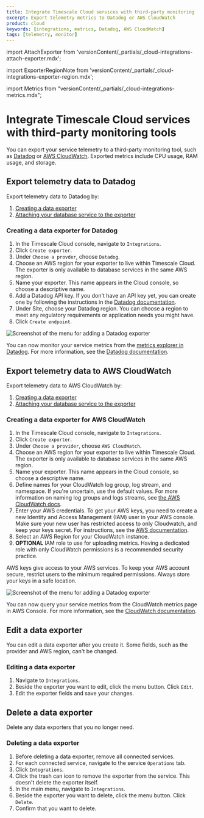 ```yaml
---
title: Integrate Timescale Cloud services with third-party monitoring
excerpt: Export telemetry metrics to Datadog or AWS CloudWatch
product: cloud
keywords: [integrations, metrics, Datadog, AWS CloudWatch]
tags: [telemetry, monitor]
---
```


import AttachExporter from 'versionContent/_partials/_cloud-integrations-attach-exporter.mdx';

import ExporterRegionNote from 'versionContent/_partials/_cloud-integrations-exporter-region.mdx';

import Metrics from "versionContent/_partials/_cloud-integrations-metrics.mdx";

# Integrate Timescale Cloud services with third-party monitoring tools

You can export your service telemetry to a third-party monitoring tool, such as
[Datadog][datadog] or [AWS CloudWatch][cloudwatch]. Exported metrics include
CPU usage, RAM usage, and storage.

## Export telemetry data to Datadog

Export telemetry data to Datadog by:

1.  [Creating a data exporter][create-exporter-datadog]
1.  [Attaching your database service to the exporter][attach-exporter-datadog]

<ExporterRegionNote />

<procedure>

### Creating a data exporter for Datadog

1.  In the Timescale Cloud console, navigate to `Integrations`.
1.  Click `Create exporter`.
1.  Under `Choose a provder`, choose `Datadog`.
1.  Choose an AWS region for your exporter to live within Timescale Cloud. The
    exporter is only available to database services in the same AWS region.
1.  Name your exporter. This name appears in the Cloud console, so choose a
    descriptive name.
1.  Add a Datadog API key. If you don't have an API key yet, you can create one
    by following the instructions in the [Datadog
    documentation][datadog-api-key].
1.  Under Site, choose your Datadog region. You can choose a region to meet any
    regulatory requirements or application needs you might have.
1.  Click `Create endpoint`.

<img class="main-content__illustration"
src="https://s3.amazonaws.com/assets.timescale.com/docs/images/tsc-integrations-datadog.png"
alt="Screenshot of the menu for adding a Datadog exporter" />

</procedure>

<AttachExporter integration="Datadog" />

You can now monitor your service metrics from the [metrics explorer in
Datadog][datadog-metrics-explorer]. For more information, see the [Datadog
documentation][datadog-docs].

<Metrics />

## Export telemetry data to AWS CloudWatch

Export telemetry data to AWS CloudWatch by:

1.  [Creating a data exporter][create-exporter-aws]
1.  [Attaching your database service to the exporter][attach-exporter-aws]

<ExporterRegionNote />

<procedure>

### Creating a data exporter for AWS CloudWatch

1.  In the Timescale Cloud console, navigate to `Integrations`.
1.  Click `Create exporter`.
1.  Under `Choose a provider`, choose `AWS CloudWatch`.
1.  Choose an AWS region for your exporter to live within Timescale Cloud. The
    exporter is only available to database services in the same AWS region.
1.  Name your exporter. This name appears in the Cloud console, so choose a
    descriptive name.
1.  Define names for your CloudWatch log group, log stream, and namespace. If
    you're uncertain, use the default values. For more information on naming log
    groups and logs streams, see [the AWS CloudWatch
    docs][cloudwatch-log-naming].
1.  Enter your AWS credentials. To get your AWS keys, you need to create a new
    Identity and Access Management (IAM) user in your AWS console. Make sure
    your new user has restricted access to only Cloudwatch, and keep your keys
    secret. For instructions, see the [AWS documentation][aws-access-keys].
1.  Select an AWS Region for your CloudWatch instance.
1.  **OPTIONAL** IAM role to use for uploading metrics. Having a dedicated role
    with only CloudWatch permissions is a recommended security practice.

<highlight type="warning">
AWS keys give access to your AWS services. To keep your AWS account secure,
restrict users to the minimum required permissions. Always store your keys in a
safe location.
</highlight>

<img class="main-content__illustration"
src="https://s3.amazonaws.com/assets.timescale.com/docs/images/tsc-integrations-cloudwatch.png"
alt="Screenshot of the menu for adding a Datadog exporter" />

</procedure>

<AttachExporter integration="CloudWatch" />

You can now query your service metrics from the CloudWatch metrics page in AWS
Console. For more information, see the [CloudWatch
documentation][cloudwatch-docs].

<Metrics />

## Edit a data exporter

You can edit a data exporter after you create it. Some fields, such as the
provider and AWS region, can't be changed.

<procedure>

### Editing a data exporter

1.  Navigate to `Integrations`.
1.  Beside the exporter you want to edit, click the menu button. Click `Edit`.
1.  Edit the exporter fields and save your changes.

</procedure>

## Delete a data exporter

Delete any data exporters that you no longer need.

<procedure>

### Deleting a data exporter

1.  Before deleting a data exporter, remove all connected services.
1.  For each connected service, navigate to the service `Operations` tab.
1.  Click `Integrations`.
1.  Click the trash can icon to remove the exporter from the service. This
    doesn't delete the exporter itself.
1.  In the main menu, navigate to `Integrations`.
1.  Beside the exporter you want to delete, click the menu button. Click
    `Delete`.
1.  Confirm that you want to delete.

</procedure>

[create-exporter-datadog]: /cloud/:currentVersion:/integrations/#export-telemetry-data-to-datadog
[attach-exporter-datadog]: /cloud/:currentVersion:/integrations/#attaching-a-datadog-data-exporter-to-a-service
[create-exporter-aws]: /cloud/:currentVersion:/integrations/#creating-a-data-exporter-for-aws-cloudwatch
[attach-exporter-aws]: /cloud/:currentVersion:/integrations/#attaching-a-cloudwatch-data-exporter-to-a-service
[aws-access-keys]: <https://docs.aws.amazon.com/IAM/latest/UserGuide/id_users_create.html#id_users_create_console>
[cloudwatch]: <https://aws.amazon.com/cloudwatch/>
[cloudwatch-docs]: <https://docs.aws.amazon.com/cloudwatch/index.html>
[cloudwatch-log-naming]: <https://docs.aws.amazon.com/AmazonCloudWatch/latest/logs/Working-with-log-groups-and-streams.html>
[datadog]: <https://www.datadoghq.com>
[datadog-api-key]: <https://docs.datadoghq.com/account_management/api-app-keys/#add-an-api-key-or-client-token>
[datadog-docs]: <https://docs.datadoghq.com/>
[datadog-metrics-explorer]: <https://app.datadoghq.com/metric/explorer>

